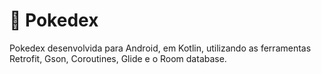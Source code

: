 # 📲 Pokedex

Pokedex desenvolvida para Android, em Kotlin, utilizando as ferramentas Retrofit, Gson, Coroutines, Glide e o Room database.
